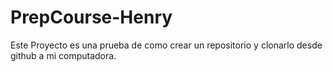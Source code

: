 # PrepCourse-Henry
Este Proyecto es una prueba de como crear un repositorio y clonarlo desde github a mi computadora.
